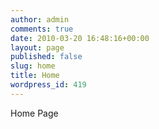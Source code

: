 ```yaml
---
author: admin
comments: true
date: 2010-03-20 16:48:16+00:00
layout: page
published: false
slug: home
title: Home
wordpress_id: 419
---
```


Home Page
